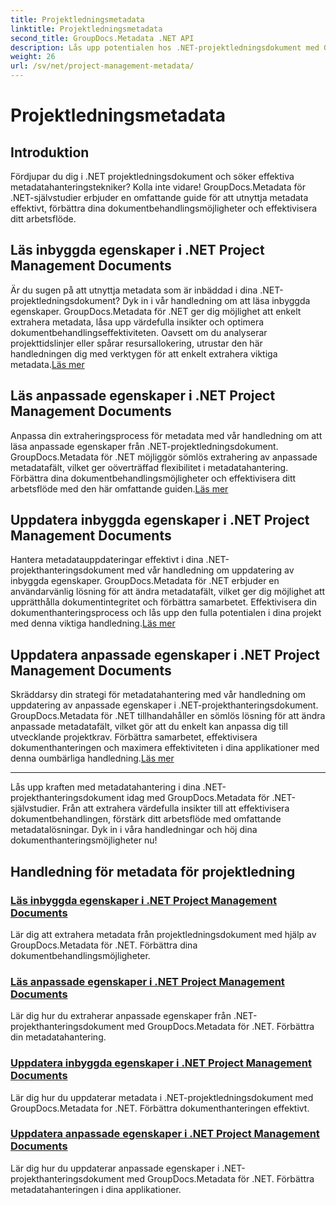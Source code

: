 ```yaml
---
title: Projektledningsmetadata
linktitle: Projektledningsmetadata
second_title: GroupDocs.Metadata .NET API
description: Lås upp potentialen hos .NET-projektledningsdokument med GroupDocs.Metadata för .NET-självstudier. Extrahera, uppdatera och hantera metadata utan ansträngning.
weight: 26
url: /sv/net/project-management-metadata/
---
```


# Projektledningsmetadata


## Introduktion

Fördjupar du dig i .NET projektledningsdokument och söker effektiva metadatahanteringstekniker? Kolla inte vidare! GroupDocs.Metadata för .NET-självstudier erbjuder en omfattande guide för att utnyttja metadata effektivt, förbättra dina dokumentbehandlingsmöjligheter och effektivisera ditt arbetsflöde.

## Läs inbyggda egenskaper i .NET Project Management Documents

 Är du sugen på att utnyttja metadata som är inbäddad i dina .NET-projektledningsdokument? Dyk in i vår handledning om att läsa inbyggda egenskaper. GroupDocs.Metadata för .NET ger dig möjlighet att enkelt extrahera metadata, låsa upp värdefulla insikter och optimera dokumentbehandlingseffektiviteten. Oavsett om du analyserar projekttidslinjer eller spårar resursallokering, utrustar den här handledningen dig med verktygen för att enkelt extrahera viktiga metadata.[Läs mer](./read-built-in-properties-project-management-documents/)

## Läs anpassade egenskaper i .NET Project Management Documents

 Anpassa din extraheringsprocess för metadata med vår handledning om att läsa anpassade egenskaper från .NET-projektledningsdokument. GroupDocs.Metadata för .NET möjliggör sömlös extrahering av anpassade metadatafält, vilket ger oöverträffad flexibilitet i metadatahantering. Förbättra dina dokumentbehandlingsmöjligheter och effektivisera ditt arbetsflöde med den här omfattande guiden.[Läs mer](./read-custom-properties-project-management-documents/)

## Uppdatera inbyggda egenskaper i .NET Project Management Documents

 Hantera metadatauppdateringar effektivt i dina .NET-projekthanteringsdokument med vår handledning om uppdatering av inbyggda egenskaper. GroupDocs.Metadata för .NET erbjuder en användarvänlig lösning för att ändra metadatafält, vilket ger dig möjlighet att upprätthålla dokumentintegritet och förbättra samarbetet. Effektivisera din dokumenthanteringsprocess och lås upp den fulla potentialen i dina projekt med denna viktiga handledning.[Läs mer](./update-built-in-properties-project-management-documents/)

## Uppdatera anpassade egenskaper i .NET Project Management Documents

Skräddarsy din strategi för metadatahantering med vår handledning om uppdatering av anpassade egenskaper i .NET-projekthanteringsdokument. GroupDocs.Metadata för .NET tillhandahåller en sömlös lösning för att ändra anpassade metadatafält, vilket gör att du enkelt kan anpassa dig till utvecklande projektkrav. Förbättra samarbetet, effektivisera dokumenthanteringen och maximera effektiviteten i dina applikationer med denna oumbärliga handledning.[Läs mer](./update-custom-properties-project-management-documents/)

----

Lås upp kraften med metadatahantering i dina .NET-projekthanteringsdokument idag med GroupDocs.Metadata för .NET-självstudier. Från att extrahera värdefulla insikter till att effektivisera dokumentbehandlingen, förstärk ditt arbetsflöde med omfattande metadatalösningar. Dyk in i våra handledningar och höj dina dokumenthanteringsmöjligheter nu!
## Handledning för metadata för projektledning
### [Läs inbyggda egenskaper i .NET Project Management Documents](./read-built-in-properties-project-management-documents/)
Lär dig att extrahera metadata från projektledningsdokument med hjälp av GroupDocs.Metadata för .NET. Förbättra dina dokumentbehandlingsmöjligheter.
### [Läs anpassade egenskaper i .NET Project Management Documents](./read-custom-properties-project-management-documents/)
Lär dig hur du extraherar anpassade egenskaper från .NET-projekthanteringsdokument med GroupDocs.Metadata för .NET. Förbättra din metadatahantering.
### [Uppdatera inbyggda egenskaper i .NET Project Management Documents](./update-built-in-properties-project-management-documents/)
Lär dig hur du uppdaterar metadata i .NET-projektledningsdokument med GroupDocs.Metadata for .NET. Förbättra dokumenthanteringen effektivt.
### [Uppdatera anpassade egenskaper i .NET Project Management Documents](./update-custom-properties-project-management-documents/)
Lär dig hur du uppdaterar anpassade egenskaper i .NET-projekthanteringsdokument med GroupDocs.Metadata för .NET. Förbättra metadatahanteringen i dina applikationer.
